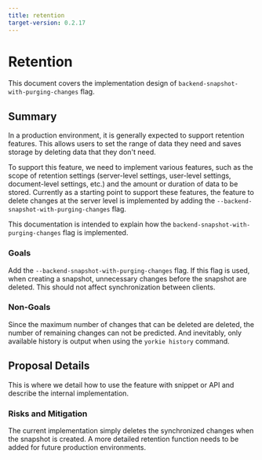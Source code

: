 ```yaml
---
title: retention
target-version: 0.2.17
---
```


# Retention

This document covers the implementation design of `backend-snapshot-with-purging-changes` flag.

## Summary

In a production environment, it is generally expected to support retention features. This allows users to set the range of data they need and saves storage by deleting data that they don't need. 

To support this feature, we need to implement various features, such as the scope of retention settings (server-level settings, user-level settings, document-level settings, etc.) and the amount or duration of data to be stored.
Currently as a starting point to support these features, the feature to delete changes at the server level is implemented by adding the `--backend-snapshot-with-purging-changes` flag.

This documentation is intended to explain how the `backend-snapshot-with-purging-changes` flag is implemented.

### Goals

Add the `--backend-snapshot-with-purging-changes` flag. If this flag is used, when creating a snapshot, unnecessary changes before the snapshot are deleted. This should not affect synchronization between clients.

### Non-Goals

Since the maximum number of changes that can be deleted are deleted, the number of remaining changes can not be predicted. And inevitably, only available history is output when using the `yorkie history` command. 

## Proposal Details

This is where we detail how to use the feature with snippet or API and describe
the internal implementation.

### Risks and Mitigation

The current implementation simply deletes the synchronized changes when the snapshot is created. A more detailed retention function needs to be added for future production environments.